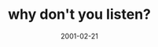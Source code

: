 ---
layout: base.njk
title : 'why don&#39;t you listen?' 
view_title : 'why don&#39;t you listen?' 
year : '2001' 
date : '2001-02-21' 
img_file : '/drawing/intheoceean.png' 
html_file : 'listen' 
next_html : 'sleeplast.html' 
year_order : '36' 
permalink : "title/{{html_file}}.html"
---